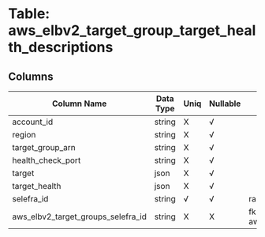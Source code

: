 # Table: aws_elbv2_target_group_target_health_descriptions

## Columns 

|  Column Name   |  Data Type  | Uniq | Nullable | Description | 
|  ----  | ----  | ----  | ----  | ---- | 
| account_id | string | X | √ |  | 
| region | string | X | √ |  | 
| target_group_arn | string | X | √ |  | 
| health_check_port | string | X | √ |  | 
| target | json | X | √ |  | 
| target_health | json | X | √ |  | 
| selefra_id | string | √ | √ | random id | 
| aws_elbv2_target_groups_selefra_id | string | X | X | fk to aws_elbv2_target_groups.selefra_id | 


